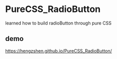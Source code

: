 # PureCSS_RadioButton
learned how to build radioButton through pure CSS

## demo
https://hengzshen.github.io/PureCSS_RadioButton/
